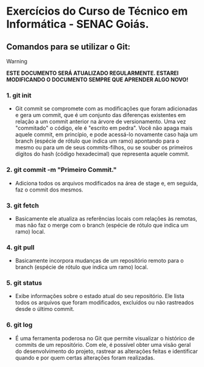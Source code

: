# Exercícios do Curso de Técnico em Informática - SENAC Goiás.

## Comandos para se utilizar o Git:

> [!WARNING]
> **ESTE DOCUMENTO SERÁ ATUALIZADO REGULARMENTE. ESTAREI MODIFICANDO O DOCUMENTO SEMPRE QUE APRENDER ALGO NOVO!**

### 1. git init
- Git commit se compromete com as modificações que foram adicionadas e gera um commit, que é um conjunto das diferenças existentes em relação a um commit anterior na árvore de versionamento.
Uma vez "commitado" o código, ele é "escrito em pedra". Você não apaga mais aquele commit, em princípio, e pode acessá-lo novamente caso haja um branch (espécie de rótulo que indica um ramo) apontando para o mesmo ou para um de seus commits-filhos, ou se souber os primeiros dígitos do hash (código hexadecimal) que representa aquele commit.

### 2. git commit -m "Primeiro Commit."
- Adiciona todos os arquivos modificados na área de stage e, em seguida, faz o commit dos mesmos.

### 3. git fetch 
- Basicamente ele atualiza as referências locais com relações às remotas, mas não faz o merge com o branch (espécie de rótulo que indica um ramo) local.

### 4. git pull
- Basicamente incorpora mudanças de um repositório remoto para o branch (espécie de rótulo que indica um ramo) local.

### 5. git status
- Exibe informações sobre o estado atual do seu repositório. Ele lista todos os arquivos que foram modificados, excluídos ou não rastreados desde o último commit.

### 6. git log
- É uma ferramenta poderosa no Git que permite visualizar o histórico de commits de um repositório. Com ele, é possível obter uma visão geral do desenvolvimento do projeto, rastrear as alterações feitas e identificar quando e por quem certas alterações foram realizadas.
